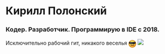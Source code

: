 # Кирилл Полонский
### Кодер. Разработчик. Программирую в IDE с 2018.
Исключительно рабочий гит, никакого веселья <img src="serious_face.png" width=20 height=20 align="center">
<a href="https://t.me/polkirill">
    <img src="https://img.shields.io/badge/Telegram-2CA5E0?style=for-the-badge&logo=telegram&logoColor=white"/>
  </a>


